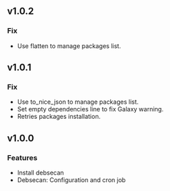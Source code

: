 ## v1.0.2

### Fix
* Use flatten to manage packages list.

## v1.0.1

### Fix
* Use to_nice_json to manage packages list.
* Set empty dependencies line to fix Galaxy warning.
* Retries packages installation.

## v1.0.0

### Features
* Install debsecan
* Debsecan: Configuration and cron job
